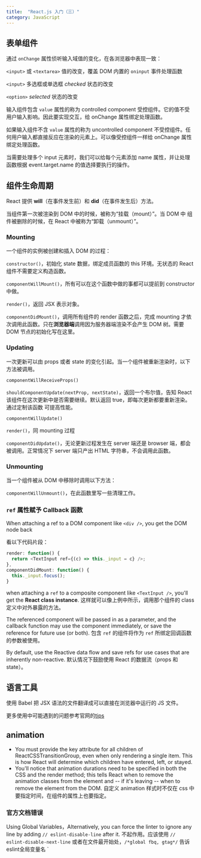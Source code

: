 ```yaml
---
title:  "React.js 入门（三）"
category: JavaScript
---
```

## 表单组件

通过 `onChange` 属性侦听输入域值的变化，在各浏览器中表现一致：

`<input>` 或 `<textarea>` 值的改变，覆盖 DOM 内置的 `oninput` 事件处理函数

`<input>` 多选框或单选框 _checked_ 状态的改变

`<option>` _selected_ 状态的改变

输入组件包含 `value` 属性的称为 controlled component 受控组件。它的值不受用户输入影响。因此要实现交互，给 onChange 属性绑定处理函数。

<!--more-->

如果输入组件不含 `value` 属性的称为 uncontrolled component 不受控组件。任何用户输入都直接反应在渲染的元素上。可以像受控组件一样给 onChange 属性绑定处理函数。

当需要处理多个 input 元素时，我们可以给每个元素添加 name 属性，并让处理函数根据 event.target.name 的值选择要执行的操作。

## 组件生命周期

React 提供 **will**（在事件发生前）和 **did**（在事件发生后）方法。

当组件第一次被渲染到 DOM 中的时候，被称为“挂载（mount）”。当 DOM 中 组件被删除的时候，在 React 中被称为“卸载（unmount）”。

### Mounting

一个组件的实例被创建和插入 DOM 的过程：

`constructor()`，初始化 state 数据，绑定成员函数的 this 环境。无状态的 React 组件不需要定义构造函数。

`componentWillMount()`，所有可以在这个函数中做的事都可以提前到 constructor 中做。

`render()`，返回 JSX 表示对象。

`componentDidMount()`，调用所有组件的 render 函数之后，完成 mounting 才依次调用此函数。只在**浏览器端**调用因为服务器端渲染不会产生 DOM 树。需要 DOM 节点的初始化写在这里。

### Updating

一次更新可以由 props 或者 state 的变化引起。当一个组件被重新渲染时，以下方法被调用。

`componentWillReceiveProps()`

`shouldComponentUpdate(nextProp, nextState)`，返回一个布尔值，告知 React 该组件在这次更新中是否需要继续。默认返回 true，即每次更新都要重新渲染。通过定制该函数 可提高性能。

`componentWillUpdate()`

`render()`，同 mounting 过程

`componentDidUpdate()`，无论更新过程发生在 server 端还是 browser 端，都会被调用。正常情况下 server 端只产出 HTML 字符串，不会调用此函数。

### Unmounting

当一个组件被从 DOM 中移除时调用以下方法：

`componentWillUnmount()`，在此函数里写一些清理工作。

### `ref` 属性赋予 Callback 函数

When attaching a ref to a DOM component like `<div />`, you get the DOM node back

看以下代码片段：

```js
render: function() {
  return <TextInput ref={(c) => this._input = c} />;
},
componentDidMount: function() {
  this._input.focus();
}
```

when attaching a `ref` to a composite component like `<TextInput />`, you'll get the **React class instance**. 这样就可以像上例中所示，调用那个组件的 class 定义中对外暴露的方法。

The referenced component will be passed in as a parameter, and the callback function may use the component immediately, or save the reference for future use (or both).
包含 `ref` 的组件将作为 `ref` 所绑定回调函数的参数被使用。

By default, use the Reactive data flow and save refs for use cases that are inherently non-reactive. 默认情况下鼓励使用 React 的数据流（props 和 state）。

## 语言工具

使用 Babel 把 JSX 语法的文件翻译成可以直接在浏览器中运行的 JS 文件。

更多使用中可能遇到的问题参考官网的[tips](https://facebook.github.io/react/tips/introduction.html)

## animation

+ You must provide the key attribute for all children of ReactCSSTransitionGroup, even when only rendering a single item. This is how React will determine which children have entered, left, or stayed.
+ You'll notice that animation durations need to be specified in both the CSS and the render method; this tells React when to remove the animation classes from the element and -- if it's leaving -- when to remove the element from the DOM. 自定义 animation 样式时不仅在 css 中要指定时间，在组件的属性上也要指定。

### 官方文档错误
Using Global Variables，Alternatively, you can force the linter to ignore any line by adding  `// eslint-disable-line` after it.
不起作用。应该使用 `// eslint-disable-next-line`
或者在文件最开始处，`/*global fbq, gtag*/` 告诉eslint全局变量名
`